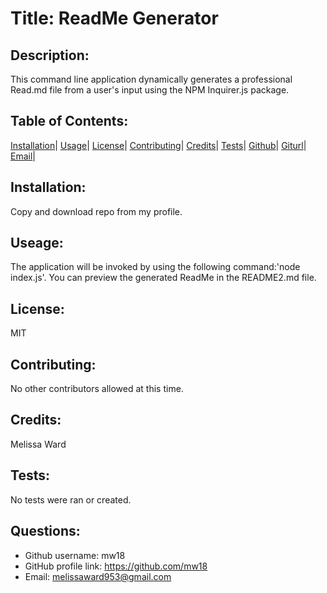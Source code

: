 # Title:  ReadMe Generator 
  
  ## Description: 
  This command line application dynamically generates a professional Read.md file from a user's input using the NPM Inquirer.js package.

## Table of Contents: 
  [Installation](#installation)|
  [Usage](#usage)|
  [License](#license)|
  [Contributing](#contributing)|
  [Credits](#credits)|
  [Tests](#tests)|
  [Github](#github)|
  [Giturl](#giturl)|
  [Email](#email)|

  ## Installation: 
  
  Copy and download repo from my profile. 

  ## Useage: 
  
  The application will be invoked by using the following command:'node index.js'. You can preview the generated ReadMe in the README2.md file. 

  ## License: 
  MIT

  ## Contributing: 
  No other contributors allowed at this time. 
  
  ## Credits: 
  Melissa Ward

  ## Tests: 
  No tests were ran or created.
  
  ## Questions: 
  - Github username: mw18
  - GitHub profile link: https://github.com/mw18  
  - Email: melissaward953@gmail.com
  
  
